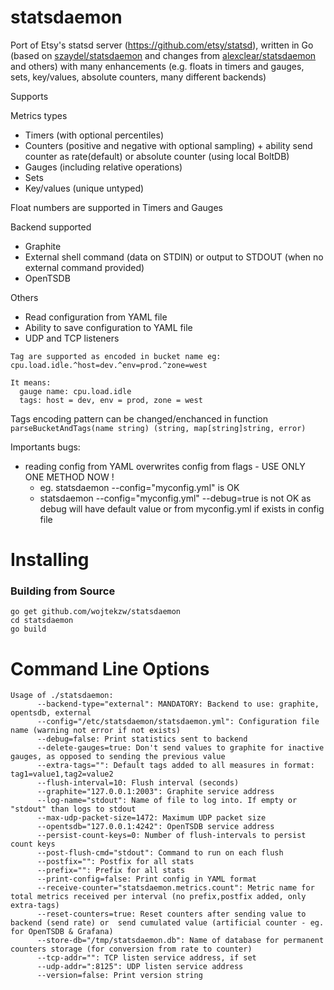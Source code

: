 statsdaemon
==========

Port of Etsy's statsd server (https://github.com/etsy/statsd), written in Go (based on
  [szaydel/statsdaemon](https://github.com/szaydel/statsdaemon) and changes from
  [alexclear/statsdaemon](https://github.com/alexclear/statsdaemon) and others)
  with many enhancements (e.g. floats in timers and gauges, sets, key/values, absolute counters, many different backends)

Supports

Metrics types
* Timers (with optional percentiles)
* Counters (positive and negative with optional sampling) + ability send counter as rate(default) or absolute counter (using local BoltDB)
* Gauges (including relative operations)
* Sets
* Key/values (unique untyped)

Float numbers are supported in Timers and  Gauges

Backend supported
* Graphite
* External shell command (data on STDIN) or output to STDOUT (when no external command provided)
* OpenTSDB

Others
* Read configuration from YAML file
* Ability to save configuration to YAML file
* UDP and TCP listeners

```
Tag are supported as encoded in bucket name eg:
cpu.load.idle.^host=dev.^env=prod.^zone=west

It means:
  gauge name: cpu.load.idle
  tags: host = dev, env = prod, zone = west
```
Tags encoding pattern can be changed/enchanced in function `parseBucketAndTags(name string) (string, map[string]string, error)`

Importants bugs:
* reading config from YAML overwrites config from flags - USE ONLY ONE METHOD NOW !
  * eg. statsdaemon --config="myconfig.yml" is OK
  * statsdaemon --config="myconfig.yml" --debug=true is not OK as debug will have default value or from myconfig.yml if exists in config file


Installing
==========
### Building from Source
```
go get github.com/wojtekzw/statsdaemon
cd statsdaemon
go build
```


Command Line Options
====================

```
Usage of ./statsdaemon:
      --backend-type="external": MANDATORY: Backend to use: graphite, opentsdb, external
      --config="/etc/statsdaemon/statsdaemon.yml": Configuration file name (warning not error if not exists)
      --debug=false: Print statistics sent to backend
      --delete-gauges=true: Don't send values to graphite for inactive gauges, as opposed to sending the previous value
      --extra-tags="": Default tags added to all measures in format: tag1=value1,tag2=value2
      --flush-interval=10: Flush interval (seconds)
      --graphite="127.0.0.1:2003": Graphite service address
      --log-name="stdout": Name of file to log into. If empty or "stdout" than logs to stdout
      --max-udp-packet-size=1472: Maximum UDP packet size
      --opentsdb="127.0.0.1:4242": OpenTSDB service address
      --persist-count-keys=0: Number of flush-intervals to persist count keys
      --post-flush-cmd="stdout": Command to run on each flush
      --postfix="": Postfix for all stats
      --prefix="": Prefix for all stats
      --print-config=false: Print config in YAML format
      --receive-counter="statsdaemon.metrics.count": Metric name for total metrics received per interval (no prefix,postfix added, only extra-tags)
      --reset-counters=true: Reset counters after sending value to backend (send rate) or  send cumulated value (artificial counter - eg. for OpenTSDB & Grafana)
      --store-db="/tmp/statsdaemon.db": Name of database for permanent counters storage (for conversion from rate to counter)
      --tcp-addr="": TCP listen service address, if set
      --udp-addr=":8125": UDP listen service address
      --version=false: Print version string

```
